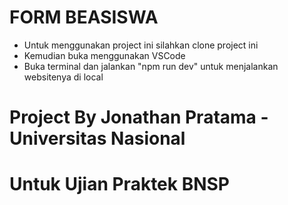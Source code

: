 # FORM BEASISWA

- Untuk menggunakan project ini silahkan clone project ini
- Kemudian buka menggunakan VSCode
- Buka terminal dan jalankan "npm run dev" untuk menjalankan websitenya di local

# Project By Jonathan Pratama - Universitas Nasional
# Untuk Ujian Praktek BNSP
